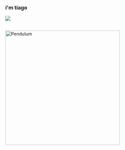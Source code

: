 ### i'm tiago

<div> 
  <a href="https://www.linkedin.com/in/tiagoaust/" target="_blank"><img src="https://img.shields.io/badge/-LinkedIn-%230077B5?style=for-the-badge&logo=linkedin&logoColor=white" target="_blank"></a> 

##
  
<img align="center" alt="Pendulum" height="360em" src="https://github.com/getaust/me/blob/main/pi_30k.gif">  
</div>
